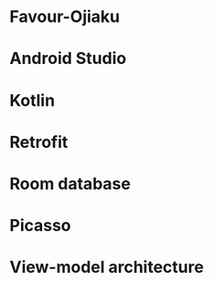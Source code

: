 # Favour-Ojiaku
# Android Studio
# Kotlin
# Retrofit
# Room database
# Picasso
# View-model architecture
